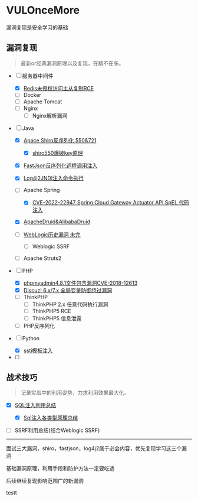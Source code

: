 # VULOnceMore
漏洞复现是安全学习的基础

## 漏洞复现

> 最新or经典漏洞原理以及复现，在精不在多。

- [ ] 服务器中间件

  - [x] [Redis未授权访问主从复制RCE](https://github.com/luckyfuture0177/VULOnceMore/blob/main/%E4%B8%AD%E9%97%B4%E4%BB%B6/Redis%E6%9C%AA%E6%8E%88%E6%9D%83%E4%B8%BB%E4%BB%8E%E5%A4%8D%E5%88%B6RCE.md)
  - [ ] Docker
  - [ ] Apache Tomcat
  - [ ] Nginx
    - [ ] Nginx解析漏洞
- [ ] Java
  - [x] [Apace Shiro反序列化 550&721](https://github.com/luckyfuture0177/VULOnceMore/blob/main/Java%E6%A1%86%E6%9E%B6/CVE-2016-4437shiro-550%E5%8F%8D%E5%BA%8F%E5%88%97%E5%8C%96%E5%91%BD%E4%BB%A4%E6%89%A7%E8%A1%8C.md)
    - [x] [shiro550爆破key原理](https://github.com/luckyfuture0177/VULOnceMore/blob/main/Java%E6%A1%86%E6%9E%B6/Shiro550%E7%88%86%E7%A0%B4key%E6%96%B9%E6%B3%95.md)
  
  - [x] [FastJson反序列化远程调用注入](https://github.com/luckyfuture0177/VULOnceMore/blob/main/Java%E6%A1%86%E6%9E%B6/CVE-2017-18349Fastjson%E5%8F%8D%E5%BA%8F%E5%88%97%E5%8C%96.md)
  
  - [x] [Log4j2JNDI注入命令执行](https://github.com/luckyfuture0177/VULOnceMore/blob/main/Java%E6%A1%86%E6%9E%B6/CVE-2021-44228-Log4jJNDI%E6%B3%A8%E5%85%A5%E5%91%BD%E4%BB%A4%E6%89%A7%E8%A1%8C.md)
  
  - [ ] Apache Spring
    - [x] [CVE-2022-22947 Spring Cloud Gateway Actuator API SpEL 代码注入](https://github.com/luckyfuture0177/VULOnceMore/blob/main/Java%E6%A1%86%E6%9E%B6/CVE-2022-22947SpringCloudGatewaySpEL%E4%BB%A3%E7%A0%81%E6%B3%A8%E5%85%A5.md)
  
  - [x] [ApacheDruid&AlibabaDruid](https://github.com/luckyfuture0177/VULOnceMore/blob/main/Java%E6%A1%86%E6%9E%B6/ApacheDruid%26AlibabaDruid.md)
  
  - [ ] [WebLogic历史漏洞 未完](https://github.com/luckyfuture0177/VULOnceMore/blob/main/Java%E6%A1%86%E6%9E%B6/Weblogic%E6%BC%8F%E6%B4%9E%E5%A4%8D%E7%8E%B0.md)
    - [ ] Weblogic SSRF
  
  - [ ] Apache Struts2
  
- [ ] PHP
  - [x] [phpmyadmin4.8.1文件包含漏洞CVE-2018-12613](https://github.com/luckyfuture0177/VULOnceMore/blob/main/PHP%E6%A1%86%E6%9E%B6/phpmyadmin4.8%E6%96%87%E4%BB%B6%E5%8C%85%E5%90%AB.md)
  - [x] [Discuz! 6.x/7.x 全局变量防御绕过漏洞](https://github.com/luckyfuture0177/VULOnceMore/blob/main/PHP%E6%A1%86%E6%9E%B6/Discuz!6.x7.x%E5%85%A8%E5%B1%80%E5%8F%98%E9%87%8F%E9%98%B2%E5%BE%A1%E7%BB%95%E8%BF%87%E6%BC%8F%E6%B4%9E.md)
  - [ ] ThinkPHP
    - [ ] ThinkPHP 2.x 任意代码执行漏洞
    - [ ] ThinkPHP5 RCE
    - [ ] ThinkPHP5 信息泄露
  - [ ] PHP反序列化
- [ ] Python
  - [x] [ssti模板注入](https://github.com/luckyfuture0177/VULOnceMore/blob/main/Python%E6%A1%86%E6%9E%B6/FlaskSSTI%E6%B3%A8%E5%85%A5.md)
- [ ] 

## 战术技巧

> 记录实战中的利用姿势，力求利用效果最大化。

- [x] [SQL注入利用总结](https://github.com/luckyfuture0177/VULOnceMore/blob/main/%E6%88%98%E6%9C%AF%E6%8A%80%E5%B7%A7/SQL%E6%B3%A8%E5%85%A5%E5%88%A9%E7%94%A8%E6%80%BB%E7%BB%93.md)
  - [x] [Sql注入各类型原理总结](https://luckyfuture.top/sqli-summary.html)
- [ ] SSRF利用总结(结合Weblogic SSRF)



---

面试三大漏洞，shiro，fastjson，log4j2属于必会内容，优先复现学习这三个漏洞

基础漏洞原理，利用手段和防护方法一定要吃透

后续继续复现影响范围广的新漏洞

testt
